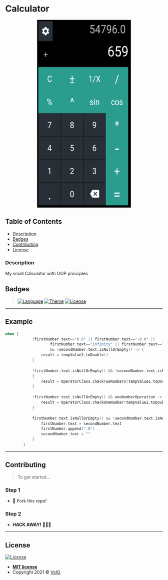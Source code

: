 # Calculator

<p align="center">
  <img src="https://github.com/VsIG-official/Calculator-OOP-Kotlin/blob/master/Calculator%20OOP.png" data-canonical-src="https://github.com/VsIG-official/Calculator-OOP-Kotlin/blob/master/Calculator%20OOP.png" width="300" height="600" />
</p>

## Table of Contents

- [Description](#description)
- [Badges](#badges)
- [Contributing](#contributing)
- [License](#license)

### Description

My small Calculator with OOP principles

## Badges

> [![Language](https://img.shields.io/badge/Language-Kotlin-orange?style=flat-square)](https://en.wikipedia.org/wiki/Kotlin_(programming_language))
> [![Theme](https://img.shields.io/badge/Theme-OOP-blue?style=flat-square)](https://en.wikipedia.org/wiki/Object-oriented_programming)
> [![License](http://img.shields.io/:license-mit-blue.svg?style=flat-square)](http://badges.mit-license.org)


---

## Example

```kotlin
when {
            (firstNumber.text=="0.0" || firstNumber.text=="-0.0" ||
                    firstNumber.text=="Infinity" || firstNumber.text=="-Infinity")
                    && !secondNumber.text.isNullOrEmpty() -> {
                result = tempValue2.toDouble()
            }

            !firstNumber.text.isNullOrEmpty() && !secondNumber.text.isNullOrEmpty() && !oneNumberOperation ->
            {
                result = OperatorClass.checkTwoNumbers(tempValue1.toDouble(), tempValue2.toDouble())
            }

            !firstNumber.text.isNullOrEmpty() && oneNumberOperation ->{
                result = OperatorClass.checkOneNumber(tempValue1.toDouble())
            }

            firstNumber.text.isNullOrEmpty() && !secondNumber.text.isNullOrEmpty() -> {
                firstNumber.text = secondNumber.text
                firstNumber.append(".0")
                secondNumber.text = ""
            }
        }
```

---

## Contributing

> To get started...

### Step 1

- 🍴 Fork this repo!

### Step 2

- **HACK AWAY!** 🔨🔨🔨

---

## License

[![License](http://img.shields.io/:license-mit-blue.svg?style=flat-square)](http://badges.mit-license.org)

- **[MIT license](http://opensource.org/licenses/mit-license.php)**
- Copyright 2021 © <a href="https://github.com/VsIG-official" target="_blank">VsIG</a>.
